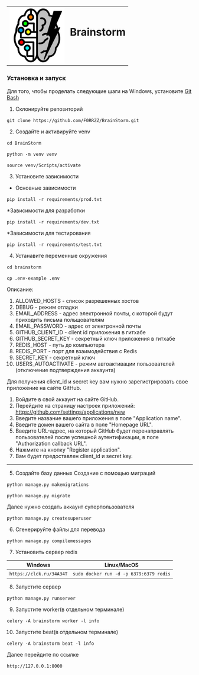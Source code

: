 <table>
  <tr>
    <td>
      <img src="assets/logo.jpg" alt="logo" width="150"/>
    </td>
    <td>
      <h1 style="padding-bottom: 40px;">Brainstorm</h1>
    </td>
  </tr>
</table>

### Установка и запуск

Для того, чтобы проделать следующие шаги на Windows, установите [Git Bash](https://gitforwindows.org/)

1. Склонируйте репозиторий

```shell
git clone https://github.com/F0RRZZ/BrainStorm.git
```
2. Создайте и активируйте venv

```shell
cd BrainStorm
```
```shell
python -m venv venv
```
```shell
source venv/Scripts/activate
``` 

3. Установите зависимости

* Основные зависимости

```shell
pip install -r requirements/prod.txt
``` 

*Зависимости для разработки

```shell
pip install -r requirements/dev.txt
```

*Зависимости для тестирования

```shell
pip install -r requirements/test.txt
```

4. Устанавите переменные окружения

```shell
cd brainstorm
```
```shell
cp .env-example .env
```

Описание:
1. ALLOWED_HOSTS - список разрешенных хостов
2. DEBUG - режим отладки
3. EMAIL_ADDRESS - адрес электронной почты, с которой будут приходить письма польщователям
4. EMAIL_PASSWORD - адрес от электронной почты
5. GITHUB_CLIENT_ID - client id приложения в гитхабе
6. GITHUB_SECRET_KEY - секретный ключ приложения в гитхабе
7. REDIS_HOST - путь до компьютера
8. REDIS_PORT - порт для взаимодействия с Redis
9. SECRET_KEY - секретный ключ
10. USERS_AUTOACTIVATE - режим автоактивации пользователей (отключение подтверждения аккаунта)


Для получения client_id и secret key вам нужно зарегистрировать свое приложение на сайте GitHub.
1. Войдите в свой аккаунт на сайте GitHub.
2. Перейдите на страницу настроек приложений: https://github.com/settings/applications/new
3. Введите название вашего приложения в поле "Application name".
4. Введите домен вашего сайта в поле "Homepage URL".
5. Введите URL-адрес, на который GitHub будет перенаправлять пользователей после успешной аутентификации, в поле "Authorization callback URL".
6. Нажмите на кнопку "Register application".
7. Вам будет предоставлен client_id и secret key.

---

5. Создайте базу данных
Создание с помощью миграций

```shell
python manage.py makemigrations
```
```shell
python manage.py migrate
```

Далее нужно создать аккаунт суперпользователя

```shell
python manage.py createsuperuser
```

6. Сгенерируйте файлы для перевода

```shell
python manage.py compilemessages
``` 

7. Установить сервер redis

| Windows                      | Linux/MacOS                                |
|------------------------------|--------------------------------------------|
| ```https://clck.ru/34A34T``` | ```sudo docker run -d -p 6379:6379 redis```|


8. Запустите сервер

```shell
python manage.py runserver
```


9. Запустите worker(в отдельном терминале)

```shell
celery -A brainstorm worker -l info
```

10. Запустите beat(в отдельном терминале)

```shell
celery -A brainstorm beat -l info
```

Далее перейдите по ссылке 
```
http://127.0.0.1:8000
```
